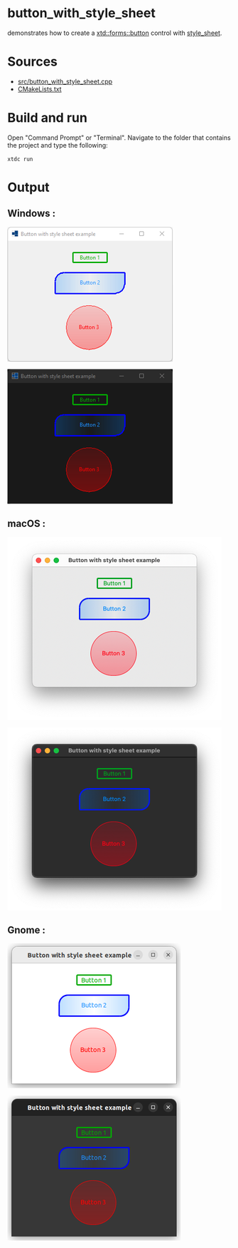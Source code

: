 # button_with_style_sheet

demonstrates how to create a [xtd::forms::button](https://gammasoft71.github.io/xtd/reference_guides/latest/classxtd_1_1forms_1_1button.html) control with [style_sheet](https://gammasoft71.github.io/xtd/reference_guides/latest/classxtd_1_1forms_1_1style__sheets_1_1style__sheet.html).

# Sources

* [src/button_with_style_sheet.cpp](src/button_with_style_sheet.cpp)
* [CMakeLists.txt](CMakeLists.txt)

# Build and run

Open "Command Prompt" or "Terminal". Navigate to the folder that contains the project and type the following:

```shell
xtdc run
```

# Output

## Windows :

![Screenshot](../../../../docs/pictures/examples/button_with_style_sheet_w.png)

![Screenshot](../../../../docs/pictures/examples/button_with_style_sheet_wd.png)

## macOS :

![Screenshot](../../../../docs/pictures/examples/button_with_style_sheet_m.png)

![Screenshot](../../../../docs/pictures/examples/button_with_style_sheet_md.png)

## Gnome :

![Screenshot](../../../../docs/pictures/examples/button_with_style_sheet_g.png)

![Screenshot](../../../../docs/pictures/examples/button_with_style_sheet_gd.png)
